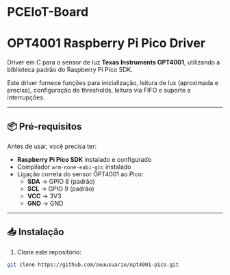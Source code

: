 # PCEIoT-Board

# OPT4001 Raspberry Pi Pico Driver

Driver em C para o sensor de luz **Texas Instruments OPT4001**, utilizando a biblioteca padrão do Raspberry Pi Pico SDK.

Este driver fornece funções para inicialização, leitura de lux (aproximada e precisa), configuração de thresholds, leitura via FIFO e suporte a interrupções.

---

## 📦 Pré-requisitos

Antes de usar, você precisa ter:

- **Raspberry Pi Pico SDK** instalado e configurado  
- Compilador `arm-none-eabi-gcc` instalado  
- Ligação correta do sensor OPT4001 ao Pico:
  - **SDA** → GPIO 8 (padrão)
  - **SCL** → GPIO 9 (padrão)
  - **VCC** → 3V3
  - **GND** → GND

---

## 📥 Instalação

1. Clone este repositório:

```bash
git clone https://github.com/seuusuario/opt4001-pico.git
